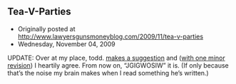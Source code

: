 ## Tea-V-Parties

 * Originally posted at http://www.lawyersgunsmoneyblog.com/2009/11/tea-v-parties
 * Wednesday, November 04, 2009


UPDATE: 
Over at my place, todd. [makes a suggestion](http://acephalous.typepad.com/acephalous/2009/11/teavparties.html?cid=6a00d8341c2df453ef0120a654578f970b#comment-6a00d8341c2df453ef0120a654578f970b) and ([with one minor revision](http://acephalous.typepad.com/acephalous/2009/11/teavparties.html?cid=6a00d8341c2df453ef0120a654788a970b#comment-6a00d8341c2df453ef0120a654788a970b)) I heartily agree.  From now on, “JGIGWOSIW” it is.  (If only because that’s the noise my brain makes when I read something he’s written.)